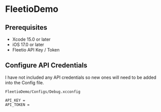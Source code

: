 # FleetioDemo

## Prerequisites

- Xcode 15.0 or later
- iOS 17.0 or later
- Fleetio API Key / Token

## Configure API Credentials

I have not included any API credentials so new ones will need to be added into the Config file.

`FleetioDemo/Configs/Debug.xcconfig`

```ENV
API_KEY = 
API_TOKEN = 
```
